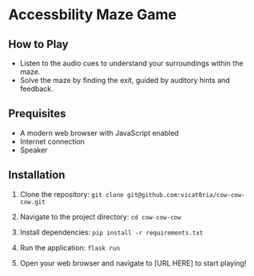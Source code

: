 # Accessbility Maze Game

## How to Play

- Listen to the audio cues to understand your surroundings within the maze.
- Solve the maze by finding the exit, guided by auditory hints and feedback.

## Prequisites 

- A modern web browser with JavaScript enabled
- Internet connection
- Speaker

## Installation

1. Clone the repository:
`git clone git@github.com:vicat0ria/cow-cow-cow.git`

2. Navigate to the project directory:
`cd cow-cow-cow`

3. Install dependencies:
`pip install -r requirements.txt`

4. Run the application:
`flask run`

5. Open your web browser and navigate to [URL HERE] to start playing!